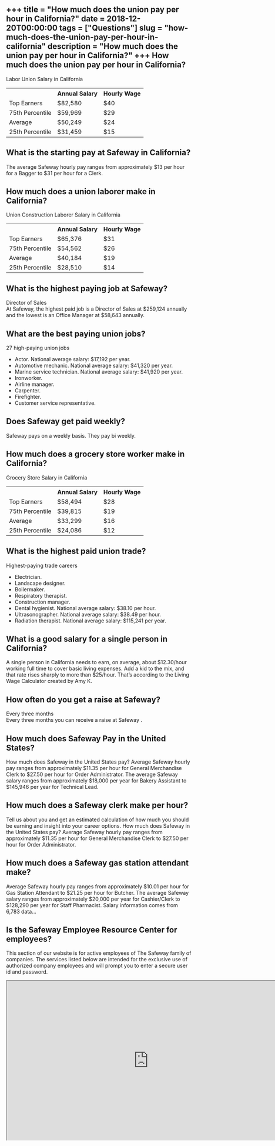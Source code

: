 +++
title = "How much does the union pay per hour in California?"
date = 2018-12-20T00:00:00
tags = ["Questions"]
slug = "how-much-does-the-union-pay-per-hour-in-california"
description = "How much does the union pay per hour in California?"
+++
How much does the union pay per hour in California?
---------------------------------------------------

Labor Union Salary in California

<table><tr><th></th><th>Annual Salary</th><th>Hourly Wage</th></tr><tr><td>Top Earners</td><td>$82,580</td><td>$40</td></tr><tr><td>75th Percentile</td><td>$59,969</td><td>$29</td></tr><tr><td>Average</td><td>$50,249</td><td>$24</td></tr><tr><td>25th Percentile</td><td>$31,459</td><td>$15</td></tr></table>

What is the starting pay at Safeway in California?
--------------------------------------------------

The average Safeway hourly pay ranges from approximately $13 per hour for a Bagger to $31 per hour for a Clerk.

How much does a union laborer make in California?
-------------------------------------------------

Union Construction Laborer Salary in California

<table><tr><th></th><th>Annual Salary</th><th>Hourly Wage</th></tr><tr><td>Top Earners</td><td>$65,376</td><td>$31</td></tr><tr><td>75th Percentile</td><td>$54,562</td><td>$26</td></tr><tr><td>Average</td><td>$40,184</td><td>$19</td></tr><tr><td>25th Percentile</td><td>$28,510</td><td>$14</td></tr></table>

What is the highest paying job at Safeway?
------------------------------------------

Director of Sales  
At Safeway, the highest paid job is a Director of Sales at $259,124 annually and the lowest is an Office Manager at $58,643 annually.

What are the best paying union jobs?
------------------------------------

27 high-paying union jobs

- Actor. National average salary: $17,192 per year.
- Automotive mechanic. National average salary: $41,320 per year.
- Marine service technician. National average salary: $41,920 per year.
- Ironworker.
- Airline manager.
- Carpenter.
- Firefighter.
- Customer service representative.

Does Safeway get paid weekly?
-----------------------------

Safeway pays on a weekly basis. They pay bi weekly.

How much does a grocery store worker make in California?
--------------------------------------------------------

Grocery Store Salary in California

<table><tr><th></th><th>Annual Salary</th><th>Hourly Wage</th></tr><tr><td>Top Earners</td><td>$58,494</td><td>$28</td></tr><tr><td>75th Percentile</td><td>$39,815</td><td>$19</td></tr><tr><td>Average</td><td>$33,299</td><td>$16</td></tr><tr><td>25th Percentile</td><td>$24,086</td><td>$12</td></tr></table>

What is the highest paid union trade?
-------------------------------------

Highest-paying trade careers

- Electrician.
- Landscape designer.
- Boilermaker.
- Respiratory therapist.
- Construction manager.
- Dental hygienist. National average salary: $38.10 per hour.
- Ultrasonographer. National average salary: $38.49 per hour.
- Radiation therapist. National average salary: $115,241 per year.

What is a good salary for a single person in California?
--------------------------------------------------------

A single person in California needs to earn, on average, about $12.30/hour working full time to cover basic living expenses. Add a kid to the mix, and that rate rises sharply to more than $25/hour. That’s according to the Living Wage Calculator created by Amy K.

How often do you get a raise at Safeway?
----------------------------------------

Every three months  
Every three months you can receive a raise at Safeway .

How much does Safeway Pay in the United States?
-----------------------------------------------

How much does Safeway in the United States pay? Average Safeway hourly pay ranges from approximately $11.35 per hour for General Merchandise Clerk to $27.50 per hour for Order Administrator. The average Safeway salary ranges from approximately $18,000 per year for Bakery Assistant to $145,946 per year for Technical Lead.

How much does a Safeway clerk make per hour?
--------------------------------------------

Tell us about you and get an estimated calculation of how much you should be earning and insight into your career options. How much does Safeway in the United States pay? Average Safeway hourly pay ranges from approximately $11.35 per hour for General Merchandise Clerk to $27.50 per hour for Order Administrator.

How much does a Safeway gas station attendant make?
---------------------------------------------------

Average Safeway hourly pay ranges from approximately $10.01 per hour for Gas Station Attendant to $21.25 per hour for Butcher. The average Safeway salary ranges from approximately $20,000 per year for Cashier/Clerk to $128,290 per year for Staff Pharmacist. Salary information comes from 6,783 data…

Is the Safeway Employee Resource Center for employees?
------------------------------------------------------

This section of our website is for active employees of The Safeway family of companies. The services listed below are intended for the exclusive use of authorized company employees and will prompt you to enter a secure user id and password.

<iframe allow="accelerometer; autoplay; clipboard-write; encrypted-media; gyroscope; picture-in-picture" allowfullscreen="" class="__youtube_prefs__  epyt-is-override  no-lazyload" data-no-lazy="1" data-origheight="433" data-origwidth="770" data-skipgform_ajax_framebjll="" height="433" id="_ytid_78515" loading="lazy" src="https://www.youtube.com/embed/atXMMafFqsc?enablejsapi=1&autoplay=0&cc_load_policy=0&cc_lang_pref=&iv_load_policy=1&loop=0&modestbranding=0&rel=1&fs=1&playsinline=0&autohide=2&theme=dark&color=red&controls=1&" title="YouTube player" width="770"></iframe>